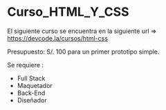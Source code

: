 # Curso_HTML_Y_CSS
El siguiente curso se encuentra en la siguiente url => https://devcode.la/cursos/html-css


Presupuesto: 
S/. 100 para un primer prototipo simple.

Se requiere :

- Full Stack
- Maquetador
- Back-End
- Diseñador
